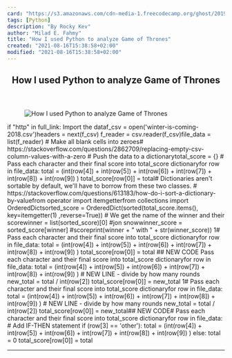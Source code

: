 ```yaml
---
card: "https://s3.amazonaws.com/cdn-media-1.freecodecamp.org/ghost/2019/05/1_zWAQiGmSUNnBMl6D12xi7A.jpeg"
tags: [Python]
description: "By Rocky Kev"
author: "Milad E. Fahmy"
title: "How I used Python to analyze Game of Thrones"
created: "2021-08-16T15:38:58+02:00"
modified: "2021-08-16T15:38:58+02:00"
---
```

<div class="site-wrapper">
<main id="site-main" class="site-main outer">
<div class="inner">
<article class="post-full post tag-python tag-productivity tag-tech tag-programming tag-automation ">
<header class="post-full-header">
<h1 class="post-full-title">How I used Python to analyze Game of Thrones</h1>
</header>
<figure class="post-full-image">
<picture>
<source media="(max-width: 700px)" sizes="1px" srcset="data:image/gif;base64,R0lGODlhAQABAIAAAAAAAP///yH5BAEAAAAALAAAAAABAAEAAAIBRAA7 1w">
<source media="(min-width: 701px)" sizes="(max-width: 800px) 400px,
(max-width: 1170px) 700px,
1400px" srcset="https://s3.amazonaws.com/cdn-media-1.freecodecamp.org/ghost/2019/05/1_zWAQiGmSUNnBMl6D12xi7A.jpeg 300w,
https://s3.amazonaws.com/cdn-media-1.freecodecamp.org/ghost/2019/05/1_zWAQiGmSUNnBMl6D12xi7A.jpeg 600w,
https://s3.amazonaws.com/cdn-media-1.freecodecamp.org/ghost/2019/05/1_zWAQiGmSUNnBMl6D12xi7A.jpeg 1000w,
https://s3.amazonaws.com/cdn-media-1.freecodecamp.org/ghost/2019/05/1_zWAQiGmSUNnBMl6D12xi7A.jpeg 2000w">
<img onerror="this.style.display='none'" src="https://s3.amazonaws.com/cdn-media-1.freecodecamp.org/ghost/2019/05/1_zWAQiGmSUNnBMl6D12xi7A.jpeg" alt="How I used Python to analyze Game of Thrones">
</picture>
</figure>
<section class="post-full-content">
<div class="post-content medium-migrated-article">
if "http" in full_link:
Import the dataf_csv = open('winter-is-coming-2018.csv')headers = next(f_csv) f_reader = csv.reader(f_csv)file_data = list(f_reader)
# Make all blank cells into zeroes# https://stackoverflow.com/questions/2862709/replacing-empty-csv-column-values-with-a-zero
# Push the data to a dictionarytotal_score = {}
# Pass each character and their final score into total_score dictionaryfor row in file_data:  total = (int(row[4]) +     int(row[5]) +           int(row[6]) +           int(row[7]) +           int(row[8]) +           int(row[9]) )  total_score[row[0]] = total# Dictionaries aren't sortable by default, we'll have to borrow from these two classes.
# https://stackoverflow.com/questions/613183/how-do-i-sort-a-dictionary-by-valuefrom operator import itemgetterfrom collections import OrderedDictsorted_score = OrderedDict(sorted(total_score.items(), key=itemgetter(1) ,reverse=True))
# We get the name of the winner and their scorewinner = list(sorted_score)[0]
#jon snowwinner_score = sorted_score[winner] #scoreprint(winner + " with " + str(winner_score))
1# Pass each character and their final score into total_score dictionaryfor row in file_data:  total = (int(row[4]) +     int(row[5]) +           int(row[6]) +           int(row[7]) +           int(row[8]) +           int(row[9]) )  total_score[row[0]] = total
## NEW CODE
Pass each character and their final score into total_score dictionaryfor row in file_data:  total = (int(row[4]) +     int(row[5]) +           int(row[6]) +           int(row[7]) +           int(row[8]) +           int(row[9]) )
# NEW LINE - divide by how many rounds  new_total = total / int(row[2])  total_score[row[0]] = new_total
1# Pass each character and their final score into total_score dictionaryfor row in file_data:  total = (int(row[4]) +     int(row[5]) +           int(row[6]) +           int(row[7]) +           int(row[8]) +           int(row[9]) )
# NEW LINE - divide by how many rounds  new_total = total / int(row[2])  total_score[row[0]] = new_total## NEW CODE# Pass each character and their final score into total_score dictionaryfor row in file_data:
# Add IF-THEN statement  if (row[3] == 'other'):    total = (int(row[4]) +       int(row[5]) +             int(row[6]) +             int(row[7]) +             int(row[8]) +             int(row[9]) )  else:    total = 0  total_score[row[0]] = total
</div>
<hr>
</section>
</article>
</div>
</main>
</div>
<!-- Google Tag Manager (noscript) -->
<!-- End Google Tag Manager (noscript) -->

